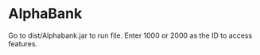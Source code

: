 # AlphaBank
 
Go to dist/Alphabank.jar to run file. Enter 1000 or 2000 as the ID to access features.